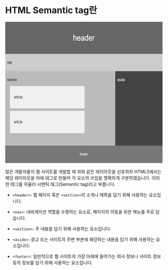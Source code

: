 # HTML Semantic tag란

<p align="center"><img src="https://github.com/tinskyblue/HTML-CSS_Concept_Note/blob/master/concept_Note/images/Semantic%20tag.JPG?raw=true" width="600px" height="450px" title="Semantic tag" alt="Semantic tag"></img></p>

많은 개발자들이 웹 사이트를 개발할 때 위와 같은 레이아웃을 선호하자 HTML5에서는 해당 레이아웃을 아에 태그로 만들어 각 요소의 쓰임을 명확하게 구분하였습니다.
이러한 태그를 아울러 시맨틱 태그(Semantic tag)라고 부릅니다.

- `<header>`: 웹 페이지 혹은 `<section>`의 소개나 제목을 담기 위해 사용하는 요소입니다.

- `<nav>`: 내비게이션 역할을 수행하는 요소로, 페이지의 이동을 위한 메뉴를 주로 담습니다.

- `<section>`: 주 내용을 담기 위해 사용하는 요소입니다.

- `<aside>`: 광고 또는 사이트의 주변 부분에 해당하는 내용을 담기 위해 사용하는 요소입니다.

- `<footer>`: 일반적으로 웹 사이트의 가장 아래에 들어가는 회사 정보나 사이트 정보 등의 정보를 담기 위해 사용하는 요소입니다.
